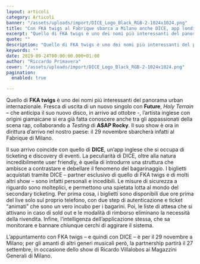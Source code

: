 ```yaml
---
layout: articoli
category: Articoli
banner: "/assets/uploads/import/DICE_Logo_Black_RGB-2-1024x1024.png"
title: "Con FKA twigs al Fabrique sbarca a Milano anche DICE, app londinese di ticketing e discovery"
excerpt: "Quello di FKA twigs è uno dei nomi più interessanti del panorama urban internazionale. Fresca di uscita di un nuovo singolo con Future, Holy Terrain – che anticipa il suo nuovo disco, in arrivo ad ottobre -, l’artista inglese con origini giamaicane si era già fatta conoscere anche tra gli appassionati della scena rap, collaborando [&hellip"
quote: ""
description: "Quello di FKA twigs è uno dei nomi più interessanti del panorama urban internazionale. Fresca di uscita di un nuovo singolo con Future, Holy Terrain – che anticipa il suo nuovo disco, in arrivo ad ottobre -, l’artista inglese con origini giamaicane si era già fatta conoscere anche tra gli appassionati della scena rap, collaborando [&hellip"
keywords: ""
date: 2019-09-24T00:00:00.000+01:00
author: "Riccardo Primavera"
cover: "/assets/uploads/import/DICE_Logo_Black_RGB-2-1024x1024.png"
pagination:
  enabled: true

---
```


Quello di **FKA twigs** è uno dei nomi più interessanti del panorama urban internazionale. Fresca di uscita di un nuovo singolo con **Future**, _Holy_ _Terrain_ – che anticipa il suo nuovo disco, in arrivo ad ottobre -, l’artista inglese con origini giamaicane si era già fatta conoscere anche tra gli appassionati della scena rap, collaborando a _Testing_ di **A$AP Rocky**. Il suo show è ora in dirittura d’arrivo nel nostro paese: il 29 novembre sbarcherà infatti al Fabrique di Milano.

Il suo arrivo coincide con quello di **DICE**, un’app inglese che si occupa di ticketing e discovery di eventi. La peculiarità di DICE, oltre alla natura incredibilmente user friendly, è quella di introdurre una struttura che ambisce a contrastare e debellare il fenomeno del bagarinaggio. I biglietti acquistati tramite DICE – partner esclusivo di quello di FKA twigs e di molti altri show – sono infatti personali e incedibili. Le misure di sicurezza a riguardo sono molteplici, e permettono una spietata lotta al mondo del secondary ticketing. Per prima cosa, i biglietti sono disponibili due ore prima del live solo sul proprio telefono, con due step di autenticazione e ticket “animati” che sono un vero incubo per i bagarini. Poi, le liste di attesa che si attivano in caso di sold out e le modalità di rimborso eliminano la necessità della rivendita. Infine, l’intelligenza dell’applicazione stessa, che sa monitorare e bannare chiunque cerchi di aggirare il sistema.

L’appuntamento con FKA twigs – e quindi con DICE – è per il 29 novembre a Milano; per gli amanti di altri generi musicali però, la partnership partirà il 27 settembre, in occasione dello show di Ricardo Villalobos ai Magazzini Generali di Milano.